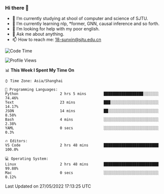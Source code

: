 ### Hi there 👋

<!--
**sunxin000/sunxin000** is a ✨ _special_ ✨ repository because its `README.md` (this file) appears on your GitHub profile.

Here are some ideas to get you started:

- 🔭 I’m currently working on ...
- 🌱 I’m currently learning ...
- 👯 I’m looking to collaborate on ...
- 🤔 I’m looking for help with ...
- 💬 Ask me about ...
- 📫 How to reach me: ...
- 😄 Pronouns: ...
- ⚡ Fun fact: ...
-->
- 🏫 I’m currently studying at shool of computer and science of SJTU.
- 🌱 I’m currently learning nlp, \*former, GNN, causal inference and so forth.
- 🤔 I’m looking for help with my poor english.
- 💬 Ask me about anything.
- 📫 How to reach me: 18-sunxin@sjtu.edu.cn
<!--START_SECTION:waka-->
![Code Time](http://img.shields.io/badge/Code%20Time-192%20hrs%2010%20mins-blue)

![Profile Views](http://img.shields.io/badge/Profile%20Views-1-blue)

📊 **This Week I Spent My Time On** 

```text
⌚︎ Time Zone: Asia/Shanghai

💬 Programming Languages: 
Python                   2 hrs 5 mins        ██████████████████░░░░░░░   74.46% 
Text                     23 mins             ███░░░░░░░░░░░░░░░░░░░░░░   14.17% 
JSON                     14 mins             ██░░░░░░░░░░░░░░░░░░░░░░░   8.58% 
Bash                     4 mins              ░░░░░░░░░░░░░░░░░░░░░░░░░   2.38% 
YAML                     0 secs              ░░░░░░░░░░░░░░░░░░░░░░░░░   0.3%

🔥 Editors: 
VS Code                  2 hrs 48 mins       █████████████████████████   100.0%

💻 Operating System: 
Linux                    2 hrs 48 mins       █████████████████████████   99.88% 
Mac                      0 secs              ░░░░░░░░░░░░░░░░░░░░░░░░░   0.12%

```


 Last Updated on 27/05/2022 17:13:25 UTC
<!--END_SECTION:waka-->
